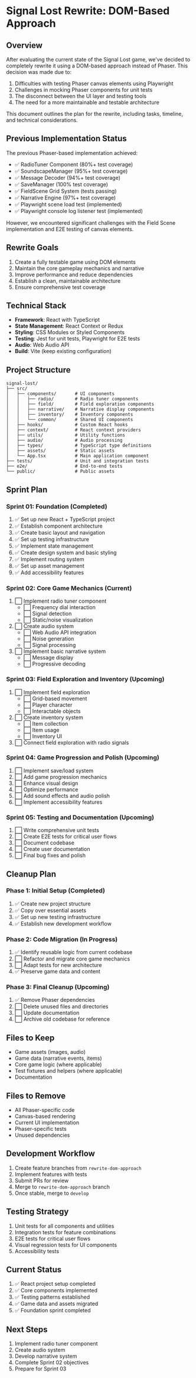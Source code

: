 # Signal Lost Rewrite: DOM-Based Approach

## Overview

After evaluating the current state of the Signal Lost game, we've decided to completely rewrite it using a DOM-based approach instead of Phaser. This decision was made due to:

1. Difficulties with testing Phaser canvas elements using Playwright
2. Challenges in mocking Phaser components for unit tests
3. The disconnect between the UI layer and testing tools
4. The need for a more maintainable and testable architecture

This document outlines the plan for the rewrite, including tasks, timeline, and technical considerations.

## Previous Implementation Status

The previous Phaser-based implementation achieved:

- ✅ RadioTuner Component (80%+ test coverage)
- ✅ SoundscapeManager (95%+ test coverage)
- ✅ Message Decoder (94%+ test coverage)
- ✅ SaveManager (100% test coverage)
- ✅ FieldScene Grid System (tests passing)
- ✅ Narrative Engine (97%+ test coverage)
- ✅ Playwright scene load test (implemented)
- ✅ Playwright console log listener test (implemented)

However, we encountered significant challenges with the Field Scene implementation and E2E testing of canvas elements.

## Rewrite Goals

1. Create a fully testable game using DOM elements
2. Maintain the core gameplay mechanics and narrative
3. Improve performance and reduce dependencies
4. Establish a clean, maintainable architecture
5. Ensure comprehensive test coverage

## Technical Stack

- **Framework**: React with TypeScript
- **State Management**: React Context or Redux
- **Styling**: CSS Modules or Styled Components
- **Testing**: Jest for unit tests, Playwright for E2E tests
- **Audio**: Web Audio API
- **Build**: Vite (keep existing configuration)

## Project Structure

```
signal-lost/
├── src/
│   ├── components/       # UI components
│   │   ├── radio/        # Radio tuner components
│   │   ├── field/        # Field exploration components
│   │   ├── narrative/    # Narrative display components
│   │   ├── inventory/    # Inventory components
│   │   └── common/       # Shared UI components
│   ├── hooks/            # Custom React hooks
│   ├── context/          # React context providers
│   ├── utils/            # Utility functions
│   ├── audio/            # Audio processing
│   ├── types/            # TypeScript type definitions
│   ├── assets/           # Static assets
│   └── App.tsx           # Main application component
├── tests/                # Unit and integration tests
├── e2e/                  # End-to-end tests
└── public/               # Public assets
```

## Sprint Plan

### Sprint 01: Foundation (Completed)

1. ✅ Set up new React + TypeScript project
2. ✅ Establish component architecture
3. ✅ Create basic layout and navigation
4. ✅ Set up testing infrastructure
5. ✅ Implement state management
6. ✅ Create design system and basic styling
7. ✅ Implement routing system
8. ✅ Set up asset management
9. ✅ Add accessibility features

### Sprint 02: Core Game Mechanics (Current)

1. ⬜ Implement radio tuner component
   - ⬜ Frequency dial interaction
   - ⬜ Signal detection
   - ⬜ Static/noise visualization
2. ⬜ Create audio system
   - ⬜ Web Audio API integration
   - ⬜ Noise generation
   - ⬜ Signal processing
3. ⬜ Implement basic narrative system
   - ⬜ Message display
   - ⬜ Progressive decoding

### Sprint 03: Field Exploration and Inventory (Upcoming)

1. ⬜ Implement field exploration
   - ⬜ Grid-based movement
   - ⬜ Player character
   - ⬜ Interactable objects
2. ⬜ Create inventory system
   - ⬜ Item collection
   - ⬜ Item usage
   - ⬜ Inventory UI
3. ⬜ Connect field exploration with radio signals

### Sprint 04: Game Progression and Polish (Upcoming)

1. ⬜ Implement save/load system
2. ⬜ Add game progression mechanics
3. ⬜ Enhance visual design
4. ⬜ Optimize performance
5. ⬜ Add sound effects and audio polish
6. ⬜ Implement accessibility features

### Sprint 05: Testing and Documentation (Upcoming)

1. ⬜ Write comprehensive unit tests
2. ⬜ Create E2E tests for critical user flows
3. ⬜ Document codebase
4. ⬜ Create user documentation
5. ⬜ Final bug fixes and polish

## Cleanup Plan

### Phase 1: Initial Setup (Completed)

1. ✅ Create new project structure
2. ✅ Copy over essential assets
3. ✅ Set up new testing infrastructure
4. ✅ Establish new development workflow

### Phase 2: Code Migration (In Progress)

1. ✅ Identify reusable logic from current codebase
2. ⬜ Refactor and migrate core game mechanics
3. ⬜ Adapt tests for new architecture
4. ✅ Preserve game data and content

### Phase 3: Final Cleanup (Upcoming)

1. ✅ Remove Phaser dependencies
2. ⬜ Delete unused files and directories
3. ⬜ Update documentation
4. ⬜ Archive old codebase for reference

## Files to Keep

- Game assets (images, audio)
- Game data (narrative events, items)
- Core game logic (where applicable)
- Test fixtures and helpers (where applicable)
- Documentation

## Files to Remove

- All Phaser-specific code
- Canvas-based rendering
- Current UI implementation
- Phaser-specific tests
- Unused dependencies

## Development Workflow

1. Create feature branches from `rewrite-dom-approach`
2. Implement features with tests
3. Submit PRs for review
4. Merge to `rewrite-dom-approach` branch
5. Once stable, merge to `develop`

## Testing Strategy

1. Unit tests for all components and utilities
2. Integration tests for feature combinations
3. E2E tests for critical user flows
4. Visual regression tests for UI components
5. Accessibility tests

## Current Status

1. ✅ React project setup completed
2. ✅ Core components implemented
3. ✅ Testing patterns established
4. ✅ Game data and assets migrated
5. ✅ Foundation sprint completed

## Next Steps

1. Implement radio tuner component
2. Create audio system
3. Develop narrative system
4. Complete Sprint 02 objectives
5. Prepare for Sprint 03
